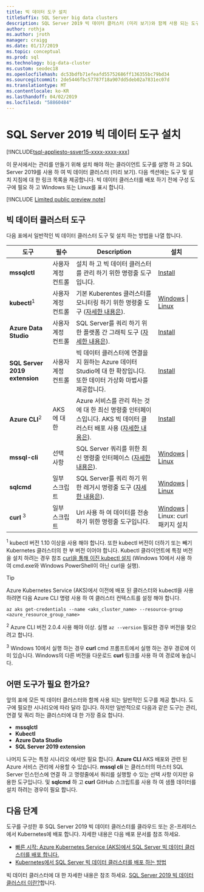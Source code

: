 ```yaml
---
title: 빅 데이터 도구 설치
titleSuffix: SQL Server big data clusters
description: SQL Server 2019 빅 데이터 클러스터 (미리 보기)와 함께 사용 되는 도구를 설치 하는 방법에 알아봅니다.
author: rothja
ms.author: jroth
manager: craigg
ms.date: 01/17/2019
ms.topic: conceptual
ms.prod: sql
ms.technology: big-data-cluster
ms.custom: seodec18
ms.openlocfilehash: dc53bdfb71efeafd55752686ff136355bc79bd34
ms.sourcegitcommit: 2de5446fbc57787f18a907dd5deb02a7831ec07d
ms.translationtype: MT
ms.contentlocale: ko-KR
ms.lasthandoff: 04/02/2019
ms.locfileid: "58860484"
---
```

# <a name="install-sql-server-2019-big-data-tools"></a>SQL Server 2019 빅 데이터 도구 설치

[!INCLUDE[tsql-appliesto-ssver15-xxxx-xxxx-xxx](../includes/tsql-appliesto-ssver15-xxxx-xxxx-xxx.md)]

이 문서에서는 관리를 만들기 위해 설치 해야 하는 클라이언트 도구를 설명 하 고 SQL Server 2019를 사용 하 여 빅 데이터 클러스터 (미리 보기). 다음 섹션에는 도구 및 설치 지침에 대 한 링크 목록을 제공합니다. 빅 데이터 클러스터를 배포 하기 전에 구성 도구에 필요 하 고 Windows 또는 Linux를 표시 합니다.

[!INCLUDE [Limited public preview note](../includes/big-data-cluster-preview-note.md)]

## <a name="big-data-cluster-tools"></a>빅 데이터 클러스터 도구

다음 표에서 일반적인 빅 데이터 클러스터 도구 및 설치 하는 방법을 나열 합니다.

| 도구 | 필수 | Description | 설치 |
|---|---|---|---|
| **mssqlctl** | 사용자 계정 컨트롤 | 설치 하 고 빅 데이터 클러스터를 관리 하기 위한 명령줄 도구입니다. | [Install](deploy-install-mssqlctl.md) |
| **kubectl**<sup>1</sup> | 사용자 계정 컨트롤 | 기본 Kuberentes 클러스터를 모니터링 하기 위한 명령줄 도구 ([자세한 내용은](https://kubernetes.io/docs/tasks/tools/install-kubectl/)). | [Windows](https://kubernetes.io/docs/tasks/tools/install-kubectl/#install-with-powershell-from-psgallery) \| [Linux](https://kubernetes.io/docs/tasks/tools/install-kubectl/#install-kubectl-binary-using-native-package-management) |
| **Azure Data Studio** | 사용자 계정 컨트롤 | SQL Server를 쿼리 하기 위한 플랫폼 간 그래픽 도구 ([자세한 내용은](https://docs.microsoft.com/sql/azure-data-studio/what-is?view=sql-server-ver15)). | [Install](../azure-data-studio/download.md) |
| **SQL Server 2019 extension** | 사용자 계정 컨트롤 | 빅 데이터 클러스터에 연결을 지 원하는 Azure 데이터 Studio에 대 한 확장입니다. 또한 데이터 가상화 마법사를 제공합니다. | [Install](../azure-data-studio/sql-server-2019-extension.md) |
| **Azure CLI**<sup>2</sup> | AKS에 대 한 | Azure 서비스를 관리 하는 것에 대 한 최신 명령줄 인터페이스입니다. AKS 빅 데이터 클러스터 배포 사용 ([자세한 내용은](https://docs.microsoft.com/cli/azure/?view=azure-cli-latest)). | [Install](https://docs.microsoft.com/cli/azure/install-azure-cli?view=azure-cli-latest) |
| **mssql-cli** | 선택 사항 | SQL Server 쿼리를 위한 최신 명령줄 인터페이스 ([자세한 내용은](https://github.com/dbcli/mssql-cli/blob/master/README.rst)). | [Windows](https://github.com/dbcli/mssql-cli/blob/master/doc/installation/windows.md) \| [Linux](https://github.com/dbcli/mssql-cli/blob/master/doc/installation/linux.md) |
| **sqlcmd** | 일부 스크립트 | SQL Server를 쿼리 하기 위한 레거시 명령줄 도구 ([자세한 내용은](https://docs.microsoft.com/sql/tools/sqlcmd-utility?view=sql-server-ver15)). | [Windows](https://www.microsoft.com/download/details.aspx?id=36433) \| [Linux](../linux/sql-server-linux-setup-tools.md) |
| **curl** <sup>3</sup> | 일부 스크립트 | Url 사용 하 여 데이터를 전송 하기 위한 명령줄 도구입니다. | [Windows](https://curl.haxx.se/windows/) \| Linux: curl 패키지 설치 |

<sup>1</sup> kubectl 버전 1.10 이상을 사용 해야 합니다. 또한 kubectl 버전이 더하기 또는 빼기 Kubernetes 클러스터의 한 부 버전 이어야 합니다. Kubectl 클라이언트에 특정 버전을 설치 하려는 경우 참조 [curl을 통해 이진 kubectl 설치](https://kubernetes.io/docs/tasks/tools/install-kubectl/#install-kubectl-binary-using-curl) (Windows 10에서 사용 하 여 cmd.exe와 Windows PowerShell이 아닌 curl을 실행). 

> [!TIP]
> Azure Kubernetes Service (AKS)에서 이전에 배포 된 클러스터와 kubectl을 사용 하려면 다음 Azure CLI 명령 사용 하 여 클러스터 컨텍스트를 설정 해야 합니다.
>
>    ```azurecli
>    az aks get-credentials --name <aks_cluster_name> --resource-group <azure_resource_group_name>
>    ```

<sup>2</sup> Azure CLI 버전 2.0.4 사용 해야 이상. 실행 `az --version` 필요한 경우 버전을 찾으려고 합니다.

<sup>3</sup> Windows 10에서 실행 하는 경우 **curl** cmd 프롬프트에서 실행 하는 경우 경로에 이미 있습니다. Windows의 다른 버전을 다운로드 **curl** 링크를 사용 하 여 경로에 놓습니다.

## <a name="which-tools-are-required"></a>어떤 도구가 필요 한가요?

앞의 표에 모든 빅 데이터 클러스터와 함께 사용 되는 일반적인 도구를 제공 합니다. 도구에 필요한 시나리오에 따라 달라 집니다. 하지만 일반적으로 다음과 같은 도구는 관리, 연결 및 쿼리 하는 클러스터에 대 한 가장 중요 합니다.

- **mssqlctl**
- **Kubectl**
- **Azure Data Studio**
- **SQL Server 2019 extension**

나머지 도구는 특정 시나리오 에서만 필요 합니다. **Azure CLI** AKS 배포와 관련 된 Azure 서비스 관리에 사용할 수 있습니다. **mssql cli** 는 클러스터의 마스터 SQL Server 인스턴스에 연결 하 고 명령줄에서 쿼리를 실행할 수 있는 선택 사항 이지만 유용한 도구입니다. 및 **sqlcmd** 하 고 **curl** GitHub 스크립트를 사용 하 여 샘플 데이터를 설치 하려는 경우이 필요 합니다.

## <a name="next-steps"></a>다음 단계

도구를 구성한 후 SQL Server 2019 빅 데이터 클러스터를 클라우드 또는 온-프레미스에서 Kubernetes에 배포 합니다. 자세한 내용은 다음 배포 문서를 참조 하세요.

- [빠른 시작: Azure Kubernetes Service (AKS)에서 SQL Server 빅 데이터 클러스터를 배포 합니다.](quickstart-big-data-cluster-deploy.md)
- [Kubernetes에서 SQL Server 빅 데이터 클러스터를 배포 하는 방법](deployment-guidance.md)

빅 데이터 클러스터에 대 한 자세한 내용은 참조 하세요. [SQL Server 2019 빅 데이터 클러스터 이란?](big-data-cluster-overview.md)합니다.
